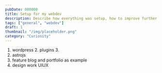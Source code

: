 ```yaml
---
pubDate: 000000
title: Setup for my webdev
description: Describe how everything was setup, how to improve further as next step?
tags: ["general", "webdev"]
draft: 1
thumbnail: "/img/placeholder.png" 
category: "Curiosity"
---
```

1. wordpress
	2. plugins
	3. 
2. astrojs
3. feature blog and portfolio as example
4. design work UIUX